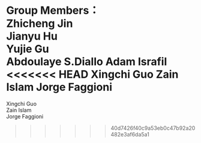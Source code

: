 ﻿Group Members：  
Zhicheng Jin  
Jianyu Hu  
Yujie Gu  
Abdoulaye S.Diallo 
Adam Israfil   
<<<<<<< HEAD
Xingchi Guo
Zain Islam
Jorge Faggioni
=======
Xingchi Guo  
Zain Islam  
Jorge Faggioni  
>>>>>>> 40d7426f40c9a53eb0c47b92a20482e3af6da5a1
